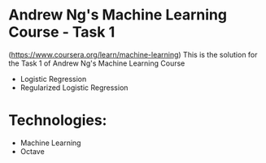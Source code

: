 # Andrew Ng's Machine Learning Course - Task 1
(https://www.coursera.org/learn/machine-learning)
This is the solution for the Task 1 of Andrew Ng's Machine Learning Course

- Logistic Regression
- Regularized Logistic Regression

Technologies:
======
- Machine Learning
- Octave

